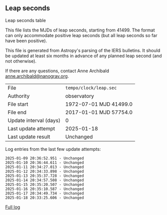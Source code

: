 
## Leap seconds

Leap seconds table

This file lists the MJDs of leap seconds, starting from 41499.
The format can only accommodate positive leap seconds (but all
leap seconds so far have been positive).

This file is generated from Astropy's parsing of the IERS
bulletins. It should be updated at least six months in advance
of any planned leap second (and not otherwise).

If there are any questions, contact Anne Archibald
<anne.archibald@nanograv.org>.

|     |     |
|:--- |:--- |
| File | `tempo/clock/leap.sec` |
| Authority | observatory |
| File start | 1972-07-01 MJD 41499.0 |
| File end | 2017-01-01 MJD 57754.0 |
| Update interval (days) | 0 |
| Last update attempt | 2025-01-18 |
| Last update result | Unchanged |

Log entries from the last few update attempts:
```
2025-01-09 20:36:52.951 - Unchanged
2025-01-10 20:36:44.611 - Unchanged
2025-01-11 20:34:27.013 - Unchanged
2025-01-12 20:34:33.898 - Unchanged
2025-01-13 20:35:37.728 - Unchanged
2025-01-14 20:34:57.508 - Unchanged
2025-01-15 20:35:20.507 - Unchanged
2025-01-16 20:35:10.587 - Unchanged
2025-01-17 20:34:49.734 - Unchanged
2025-01-18 20:33:25.606 - Unchanged
```
[Full log](https://raw.githubusercontent.com/ipta/pulsar-clock-corrections/main/log/tempo/clock/leap.sec.log)
